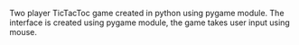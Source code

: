 Two player TicTacToc game created in python using pygame module. The interface is created using pygame module, the game takes user input using mouse. 